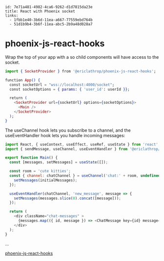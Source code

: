 ```
id: 7e71a481-4982-4ca6-9262-d1d7815da23e
title: React with Phoenix socket
links:
  - 1fbb1e40-3b6d-11ea-a667-77559ebd764b
  - 51d1b9b4-3b6f-11ea-abc5-2b9a48d028a7
```

# phoenix-js-react-hooks

Wrap the top of your app with a <SocketProvider> so child components will have
access to the socket.


```elixir
import { SocketProvider } from '@ericlathrop/phoenix-js-react-hooks';

function App() {
  const socketUrl = "wss://localhost:4000/socket";
  const socketOptions = { params: { 'user_id': userId }};

  return (
    <SocketProvider url={socketUrl} options={socketOptions}>
      <Main />
    </SocketProvider>
  );
}
```

The useChannel hook lets you subscribe to a channel, and the useEventHandler
hook lets you handle incoming messages:

```javascript
import React, { useContext, useEffect, useRef, useState } from 'react';
import { sendMessage, useChannel, useEventHandler } from '@ericlathrop/phoenix-js-react-hooks';

export function Main() {
  const [messages, setMessages] = useState([]);

  const room = 'cute kitties';
  const { channel: chatChannel } = useChannel('chat:' + room, undefined, (channel, { messages: initialMessages}) => {
    setMessages(initialMessages);
  });

  useEventHandler(chatChannel, 'new_message', message => {
    setMessages(messages.slice(0).concat([message]));
  });

  return (
    <div className="chat-messages" >
      {messages.map(({ id, message }) => <ChatMessage key={id} message={message} />)}
    </div>
  );
}
```

...

[phoenix-js-react-hooks][1]

[1]: https://gitlab.com/ericlathrop/phoenix-js-react-hooks 
